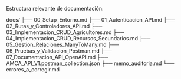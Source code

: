 Estructura relevante de documentación:

docs/
├── 00_Setup_Entorno.md
├── 01_Autenticacion_API.md
├── 02_Rutas_y_Controladores_API.md
├── 03_Implementacion_CRUD_Agricultores.md
├── 04_Implementacion_CRUD_Recursos_Secundarios.md
├── 05_Gestion_Relaciones_ManyToMany.md
├── 06_Pruebas_y_Validacion_Postman.md
├── 07_Documentacion_API_OpenAPI.md
├── AMCA_API_V1.postman_collection.json
├── memo_auditoria.md
└── errores_a_corregir.md